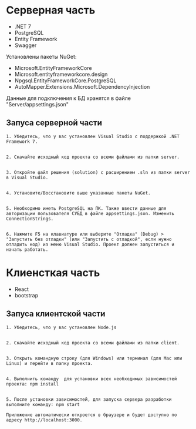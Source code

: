 # Серверная часть

- .NET 7
- PostgreSQL
- Entity Framework
- Swagger

Установлены пакеты NuGet:
- Microsoft.EntityFrameworkCore
- Microsoft.entityframeworkcore.design
- Npgsql.EntityFrameworkCore.PostgreSQL
- AutoMapper.Extensions.Microsoft.DependencyInjection

Данные для подключения к БД хранятся в файле "Server/appsettings.json"
## Запуса серверной части 
```
1. Убедитесь, что у вас установлен Visual Studio с поддержкой .NET Framework 7.


2. Скачайте исходный код проекта со всеми файлами из папки server. 


3. Откройте файл решения (solution) с расширением .sln из папки server в Visual Studio.


4. Установите/Восстановите выше указанные пакеты NuGet.


5. Необходимо иметь PostgreSQL на ПК. Также ввести данные для авторизации пользователя СУБД в файле appsettings.json. Изменить ConnectionStrings.


6. Нажмите F5 на клавиатуре или выберите "Отладка" (Debug) > "Запустить без отладки" (или "Запустить с отладкой", если нужно отладить код) из меню Visual Studio. Проект должен запуститься и начать работать.

```
# Клиенсткая часть

- React
- bootstrap


 

## Запуса клиентской части 
```
1. Убедитесь, что у вас установлен Node.js


2. Скачайте исходный код проекта со всеми файлами из папки client.


3. Открыть командную строку (для Windows) или терминал (для Mac или Linux) и перейти в папку проекта.


4. Выполнить команду  для установки всех необходимых зависимостей проекта: npm install 


5. После установки зависимостей, для запуска сервера разработки выполните команду: npm start

Приложение автоматически откроется в браузере и будет доступно по адресу http://localhost:3000.
```